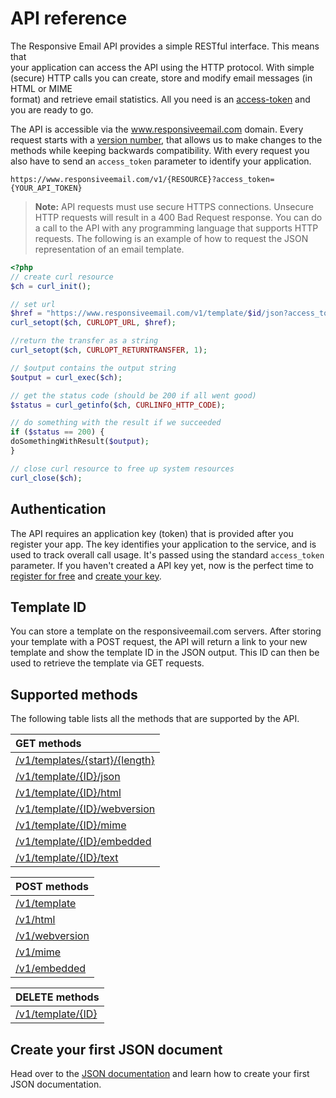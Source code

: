 # API reference
The Responsive Email API provides a simple RESTful interface. This means that  
your application can access the API using the HTTP protocol. With simple (secure) 
HTTP calls you can create, store and modify email messages (in HTML or MIME  
format) and retrieve email statistics. All you need is an 
[access-token](/app/#/admin/api-access) and you are ready to go. 

The API is accessible via the www.responsiveemail.com domain. Every request 
starts with a [version number](copernica-docs:ResponsiveEmail/api/versions), 
that allows us to make changes to the methods while keeping backwards 
compatibility. With every request you also have to send an `access_token` 
parameter to identify your application.

```
https://www.responsiveemail.com/v1/{RESOURCE}?access_token={YOUR_API_TOKEN}
```

> **Note:** API requests must use secure HTTPS connections. Unsecure HTTP 
requests will result in a 400 Bad Request response. You can do a call to the API 
with any programming language that supports HTTP requests. The following is an 
example of how to request the JSON representation of an email template.

```php
<?php
// create curl resource
$ch = curl_init();

// set url
$href = "https://www.responsiveemail.com/v1/template/$id/json?access_token=$token";
curl_setopt($ch, CURLOPT_URL, $href);

//return the transfer as a string
curl_setopt($ch, CURLOPT_RETURNTRANSFER, 1);

// $output contains the output string
$output = curl_exec($ch);

// get the status code (should be 200 if all went good)
$status = curl_getinfo($ch, CURLINFO_HTTP_CODE);

// do something with the result if we succeeded
if ($status == 200) {
doSomethingWithResult($output);
}

// close curl resource to free up system resources
curl_close($ch);
```

## Authentication
The API requires an application key (token) that is provided after you register 
your app. The key identifies your application to the service, and is used to 
track overall call usage. It's passed using the standard `access_token` parameter. 
If you haven't created a API key yet, now is the perfect time to 
[register for free](/app/#/menu/register "register for free") 
and [create your key](/app/#/admin/responsive-api "create your key").

## Template ID
You can store a template on the responsiveemail.com servers. After storing your 
template with a POST request, the API will return a link to your new template 
and show the template ID in the JSON output. This ID can then be used to 
retrieve the template via GET requests.

## Supported methods
The following table lists all the methods that are supported by the API.

| GET methods                                                                                |
|:-------------------------------------------------------------------------------------------|
| [/v1/templates/{start}/{length}](copernica-docs:ResponsiveEmail/api/get-templates/)        |
| [/v1/template/{ID}/json](copernica-docs:ResponsiveEmail/api/get-template-json)             |
| [/v1/template/{ID}/html](copernica-docs:ResponsiveEmail/api/get-template-html)             |
| [/v1/template/{ID}/webversion](copernica-docs:ResponsiveEmail/api/get-template-webversion) |
| [/v1/template/{ID}/mime](copernica-docs:ResponsiveEmail/api/get-template-mime)             |
| [/v1/template/{ID}/embedded](copernica-docs:ResponsiveEmail/api/get-template-embedded)     |
| [/v1/template/{ID}/text](copernica-docs:ResponsiveEmail/api/get-template-text)             |

| POST methods                                                         |
|:---------------------------------------------------------------------|
| [/v1/template](copernica-docs:ResponsiveEmail/api/post-template)     |
| [/v1/html](copernica-docs:ResponsiveEmail/api/post-html)             |
| [/v1/webversion](copernica-docs:ResponsiveEmail/api/post-webversion) |
| [/v1/mime](copernica-docs:ResponsiveEmail/api/post-mime)             |
| [/v1/embedded](copernica-docs:ResponsiveEmail/api/post-embedded)     |

| DELETE methods                                                          |
|:------------------------------------------------------------------------|
| [/v1/template/{ID}](copernica-docs:ResponsiveEmail/api/delete-template) |

## Create your first JSON document
Head over to the [JSON documentation](copernica-docs:ResponsiveEmail/json/introduction "JSON documentation") 
and learn how to create your first JSON documentation.
